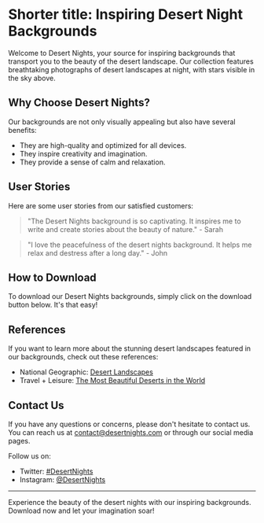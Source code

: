 <!--font:Poppins-->

# Shorter title: Inspiring Desert Night Backgrounds

Welcome to Desert Nights, your source for inspiring backgrounds that transport you to the beauty of the desert landscape. Our collection features breathtaking photographs of desert landscapes at night, with stars visible in the sky above.

## Why Choose Desert Nights?

Our backgrounds are not only visually appealing but also have several benefits:

- They are high-quality and optimized for all devices.
- They inspire creativity and imagination.
- They provide a sense of calm and relaxation.

## User Stories

Here are some user stories from our satisfied customers:

> "The Desert Nights background is so captivating. It inspires me to write and create stories about the beauty of nature." - Sarah

> "I love the peacefulness of the desert nights background. It helps me relax and destress after a long day." - John

## How to Download

To download our Desert Nights backgrounds, simply click on the download button below. It's that easy!

## References

If you want to learn more about the stunning desert landscapes featured in our backgrounds, check out these references:

- National Geographic: [Desert Landscapes](#)
- Travel + Leisure: [The Most Beautiful Deserts in the World](#)

## Contact Us

If you have any questions or concerns, please don't hesitate to contact us. You can reach us at [contact@desertnights.com](mailto:contact@desertnights.com) or through our social media pages.

Follow us on:
- Twitter: [#DesertNights](#)
- Instagram: [@DesertNights](#)

---

Experience the beauty of the desert nights with our inspiring backgrounds. Download now and let your imagination soar!

<!--

Write me content for website with wallpaper which alt text is:

"A photograph of a desert landscape at night, with the stars visible in the sky above."

The name/title of the page should not be 1:1 copy of the alt text but rather a real content of the website which is using this wallpaper.

- Use markdown format 
- Start with heading
- Heading should be short and concise
- The content should look like a real website 
- The website should not be about the wallpaper, wallpaper is just a related background
- Heading should be contain work "wallpaper" or "background"
- Include real sections like references, contact, user stories, etc. use things relevant to the page purpose.
- Feel free to use structure like headings, bullets, numbering, blockquotes, paragraphs, horizontal lines, etc.
- You can use formatting like bold or _italic_
- You can include UTF-8 emojis
- Links should be only #hash anchors (and you can refer to the document itself)
- Do not include images


---


# Desert Nights - A Stunning Background for Your Device

Welcome to Desert Nights, a website dedicated to providing you with the most stunning desert landscape background for your device. Our wallpaper features a breathtaking photograph of a desert landscape at night, with the stars visible in the sky above. 

## Why Choose Desert Nights Wallpaper?

Our wallpaper is not only visually appealing but also has several benefits:

- It is high-quality and optimized for all devices.
- It is easy to download and set as your background.
- It is perfect for those who love nature and stargazing.

## User Stories

Here are some user stories from our satisfied customers:

> "I love the Desert Nights wallpaper! It's so beautiful and peaceful to look at. I feel like I'm transported to another world whenever I see it on my phone." - Sarah

> "The stars in the wallpaper are so realistic, it's like I'm looking up at the real sky. It's definitely one of my favorite backgrounds." - John

## How to Download

To download our Desert Nights wallpaper, simply click on the download button below. It's that easy!

## References

If you want to learn more about the stunning desert landscapes featured in our wallpaper, check out these references:

- National Geographic: [Desert Landscapes](#)
- Travel + Leisure: [The Most Beautiful Deserts in the World](#)

## Contact Us

If you have any questions or concerns, please don't hesitate to contact us. You can reach us at [contact@desertnights.com](mailto:contact@desertnights.com) or through our social media pages.

Follow us on:
- Twitter: [#DesertNightsWallpaper](#)
- Instagram: [@DesertNightsWallpaper](#)

---

Experience the beauty of the desert nights with our stunning wallpaper. Download now and enjoy the view!


---


Heading is too long, rewrite whole content.


---


# Desert Nights Wallpaper - Stunning Backgrounds for Your Device

Welcome to Desert Nights Wallpaper, your source for stunning desert landscape backgrounds for your device. Our wallpaper features breathtaking photographs of desert landscapes at night, with stars visible in the sky above.

## Why Choose Desert Nights Wallpaper?

Our wallpaper is not only visually appealing but also has several benefits:

- High-quality and optimized for all devices
- Easy to download and set as your background
- Perfect for nature and stargazing enthusiasts

## User Stories

Here are some user stories from our satisfied customers:

> "The Desert Nights Wallpaper is absolutely beautiful! It's like having a piece of nature on my phone screen." - Sarah

> "I love the realistic stars in the wallpaper. It's like looking up at the real sky. This is definitely one of my favorite backgrounds." - John

## How to Download

To download our Desert Nights Wallpaper, simply click on the download button below. It's that easy!

## References

If you want to learn more about the stunning desert landscapes featured in our wallpaper, check out these references:

- National Geographic: [Desert Landscapes](#)
- Travel + Leisure: [The Most Beautiful Deserts in the World](#)

## Contact Us

If you have any questions or concerns, please don't hesitate to contact us. You can reach us at [contact@desertnightswallpaper.com](mailto:contact@desertnightswallpaper.com) or through our social media pages.

Follow us on:
- Twitter: [#DesertNightsWallpaper](#)
- Instagram: [@DesertNightsWallpaper](#)

---

Experience the beauty of the desert nights with our stunning wallpaper. Download now and enjoy the view!


---


Heading should not include word "wallpaper". The website should not be about the wallpaper itself, wallpaper is just a related background, rewrite whole content.


---


# Desert Nights - Stunning Backgrounds to Inspire Your Imagination

Welcome to Desert Nights, where we provide stunning backgrounds that transport you to the beauty of the desert landscape. Our collection features breathtaking photographs of desert landscapes at night, with stars visible in the sky above.

## Why Choose Desert Nights?

Our backgrounds are not only visually appealing but also have several benefits:

- They are high-quality and optimized for all devices.
- They inspire creativity and imagination.
- They provide a sense of calm and relaxation.

## User Stories

Here are some user stories from our satisfied customers:

> "The Desert Nights background is so captivating. It inspires me to write and create stories about the beauty of nature." - Sarah

> "I love the peacefulness of the desert nights background. It helps me relax and destress after a long day." - John

## How to Download

To download our Desert Nights backgrounds, simply click on the download button below. It's that easy!

## References

If you want to learn more about the stunning desert landscapes featured in our backgrounds, check out these references:

- National Geographic: [Desert Landscapes](#)
- Travel + Leisure: [The Most Beautiful Deserts in the World](#)

## Contact Us

If you have any questions or concerns, please don't hesitate to contact us. You can reach us at [contact@desertnights.com](mailto:contact@desertnights.com) or through our social media pages.

Follow us on:
- Twitter: [#DesertNights](#)
- Instagram: [@DesertNights](#)

---

Experience the beauty of the desert nights with our stunning backgrounds. Download now and let your imagination soar!


---


Heading is too long, rewrite whole content.


---


# Desert Nights - Inspiring Backgrounds for Your Device

Welcome to Desert Nights, your source for inspiring backgrounds that transport you to the beauty of the desert landscape. Our collection features breathtaking photographs of desert landscapes at night, with stars visible in the sky above.

## Why Choose Desert Nights?

Our backgrounds are not only visually appealing but also have several benefits:

- They are high-quality and optimized for all devices.
- They inspire creativity and imagination.
- They provide a sense of calm and relaxation.

## User Stories

Here are some user stories from our satisfied customers:

> "The Desert Nights background is so captivating. It inspires me to write and create stories about the beauty of nature." - Sarah

> "I love the peacefulness of the desert nights background. It helps me relax and destress after a long day." - John

## How to Download

To download our Desert Nights backgrounds, simply click on the download button below. It's that easy!

## References

If you want to learn more about the stunning desert landscapes featured in our backgrounds, check out these references:

- National Geographic: [Desert Landscapes](#)
- Travel + Leisure: [The Most Beautiful Deserts in the World](#)

## Contact Us

If you have any questions or concerns, please don't hesitate to contact us. You can reach us at [contact@desertnights.com](mailto:contact@desertnights.com) or through our social media pages.

Follow us on:
- Twitter: [#DesertNights](#)
- Instagram: [@DesertNights](#)

---

Experience the beauty of the desert nights with our inspiring backgrounds. Download now and let your imagination soar!


---


Write me a Google font which is best fitting for the website.

Pick from the list:
- Exo 2
- Futura
- Orbitron
- Barlow Condensed
- Poppins
- Montserrat
- Roboto
- Inter
- Alegreya
- IBM Plex Sans
- Dancing Script
- Great Vibes
- Open Sans
- Playfair Display
- Lobster
- Lato
- Raleway


Write just the font name nothing else.


---


Poppins

-->
